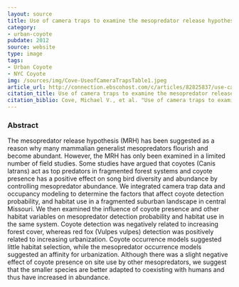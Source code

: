 ```yaml
---
layout: source
title: Use of camera traps to examine the mesopredator release hypothesis in a fragmented midwestern landscape
category: 
- urban-coyote
pubdate: 2012
source: website
type: image
tags:
- Urban Coyote
- NYC Coyote
img: /sources/img/Cove-UseofCameraTrapsTable1.jpeg
article_url: http://connection.ebscohost.com/c/articles/82825837/use-camera-traps-examine-mesopredator-release-hypothesis-fragmented-midwestern-landscape
citation_title: Use of camera traps to examine the mesopredator release hypothesis in a fragmented midwestern landscape
citation_biblio: Cove, Michael V., et al. "Use of camera traps to examine the mesopredator release hypothesis in a fragmented midwestern landscape." The American Midland Naturalist 168.2 (2012) 456+. Academic OneFile. Web. 7 July 2016. 
---
```


### Abstract
The mesopredator release hypothesis (MRH) has been suggested as a reason why many mammalian generalist mesopredators flourish and become abundant. However, the MRH has only been examined in a limited number of field studies. Some studies have argued that coyotes (Canis latrans) act as top predators in fragmented forest systems and coyote presence has a positive effect on song bird diversity and abundance by controlling mesopredator abundance. We integrated camera trap data and occupancy modeling to determine the factors that affect coyote detection probability, and habitat use in a fragmented suburban landscape in central Missouri. We then examined the influence of coyote presence and other habitat variables on mesopredator detection probability and habitat use in the same system. Coyote detection was negatively related to increasing forest cover, whereas red fox (Vulpes vulpes) detection was positively related to increasing urbanization. Coyote occurrence models suggested little habitat selection, while the mesopredator occurrence models suggested an affinity for urbanization. Although there was a slight negative effect of coyote presence on site use by other mesopredators, we suggest that the smaller species are better adapted to coexisting with humans and thus have increased in abundance.
